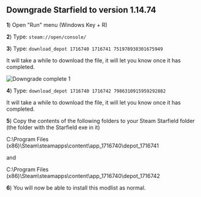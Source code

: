 ## Downgrade Starfield to version 1.14.74

**1**) Open "Run" menu (Windows Key + R)

**2**) Type: `steam://open/console/`

**3**) Type: `download_depot 1716740 1716741 751978938301675949`

It will take a while to download the file, it will let you know once it has completed.

![Downgrade complete 1](https://github.com/user-attachments/assets/094fd31f-01d0-48df-87f0-b75181844c16)

**4**) Type: `download_depot 1716740 1716742 7986310915959292882`

It will take a while to download the file, it will let you know once it has completed.

**5**) Copy the contents of the following folders to your Steam Starfield folder (the folder with the Starfield exe in it)

C:\Program Files (x86)\Steam\steamapps\content\app_1716740\depot_1716741

and

C:\Program Files (x86)\Steam\steamapps\content\app_1716740\depot_1716742

**6**) You will now be able to install this modlist as normal.
